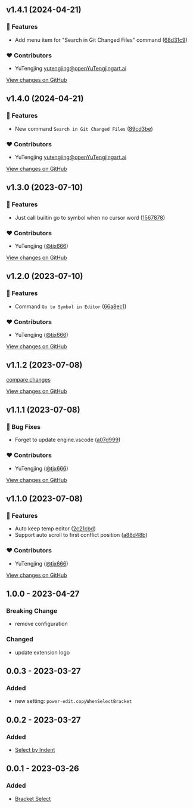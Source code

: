 <!-- https://keepachangelog.com/en/1.0.0/ -->

## v1.4.1 (2024-04-21)

### 🚀 Features

- Add menu item for "Search in Git Changed Files" command ([68d31c9](https://github.com/tjx666/power-edit/commit/68d31c9))

### ❤️ Contributors

- YuTengjing <yutengjing@openYuTengjingart.ai>

[View changes on GitHub](https://github.com/tjx666/power-edit/compare/v1.4.0...v1.4.1 '2024-04-21')

## v1.4.0 (2024-04-21)

### 🚀 Features

- New command `Search in Git Changed Files` ([89cd3be](https://github.com/tjx666/power-edit/commit/89cd3be))

### ❤️ Contributors

- YuTengjing <yutengjing@openYuTengjingart.ai>

[View changes on GitHub](https://github.com/tjx666/power-edit/compare/v1.3.0...v1.4.0 '2024-04-21')

## v1.3.0 (2023-07-10)

### 🚀 Features

- Just call builtin go to symbol when no cursor word ([1567878](https://github.com/tjx666/power-edit/commit/1567878))

### ❤️ Contributors

- YuTengjing ([@tjx666](http://github.com/tjx666))

[View changes on GitHub](https://github.com/tjx666/power-edit/compare/v1.2.0...v1.3.0 '2023-07-10')

## v1.2.0 (2023-07-10)

### 🚀 Features

- Command `Go to Symbol in Editor` ([66a8ec1](https://github.com/tjx666/power-edit/commit/66a8ec1))

### ❤️ Contributors

- YuTengjing ([@tjx666](http://github.com/tjx666))

[View changes on GitHub](https://github.com/tjx666/power-edit/compare/v1.1.2...v1.2.0 '2023-07-10')

## v1.1.2 (2023-07-08)

[compare changes](https://github.com/tjx666/power-edit/compare/v1.1.1...v1.1.2 '2023-07-08')

[View changes on GitHub](https://github.com/tjx666/power-edit/compare/v1.1.1...v1.1.2 '2023-07-08')

## v1.1.1 (2023-07-08)

### 🐞 Bug Fixes

- Forget to update engine.vscode ([a07d999](https://github.com/tjx666/power-edit/commit/a07d999))

### ❤️ Contributors

- YuTengjing ([@tjx666](http://github.com/tjx666))

[View changes on GitHub](https://github.com/tjx666/power-edit/compare/v1.1.0...v1.1.1 '2023-07-08')

## v1.1.0 (2023-07-08)

### 🚀 Features

- Auto keep temp editor ([2c21cbd](https://github.com/tjx666/power-edit/commit/2c21cbd))
- Support auto scroll to first conflict position ([a88d48b](https://github.com/tjx666/power-edit/commit/a88d48b))

### ❤️ Contributors

- YuTengjing ([@tjx666](http://github.com/tjx666))

[View changes on GitHub](https://github.com/tjx666/power-edit/compare/v1.0.0...v1.1.0 '2023-07-08')

## 1.0.0 - 2023-04-27

### Breaking Change

- remove configuration

### Changed

- update extension logo

## 0.0.3 - 2023-03-27

### Added

- new setting: `power-edit.copyWhenSelectBracket`

## 0.0.2 - 2023-03-27

### Added

- [Select by Indent](https://github.com/tjx666/power-edit#select-by-indent)

## 0.0.1 - 2023-03-26

### Added

- [Bracket Select](https://github.com/tjx666/power-edit#bracket-select)
